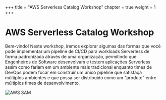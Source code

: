 +++
title = "AWS Serverless Catalog Workshop"
chapter = true
weight = 1
+++

# AWS Serverless Catalog Workshop

Bem-vindo! Neste workshop, iremos explorar algumas das formas que você pode implementar um pipeline de CI/CD para workloads Serverless de forma padronizada através de uma organização, permitindo que Engenheiros de Software desenvolvam e testem aplicações Serverless assim como fariam em um ambiente mais tradicional enquanto times de DevOps podem focar em construir um único pipeline que satisfaça múltiplos ambientes e que possa ser distribuido como um "produto" entre múltiplos times de desenvolvimento.

![AWS SAM](/images/aws-sam.png?width=20pc&classes=shadow)
